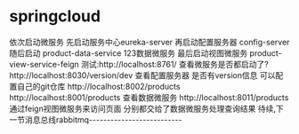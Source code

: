 # springcloud
依次启动微服务 先启动服务中心eureka-server  再启动配置服务器 config-server 随后启动 product-data-service 123数据微服务 
最后启动视图微服务  product-view-service-feign 
测试:http://localhost:8761/ 查看微服务是否都启动了?
    http://localhost:8030/version/dev 查看配置服务器 是否有version信息  可以配置自己的git仓库 
    http://localhost:8002/products   http://localhost:8001/products                       查看数据微服务
     http://localhost:8011/products       通过feign视图微服务来访问页面 分别都交给了数据微服务处理查询结果 
待续,下一节消息总线rabbitmq--------------------------
